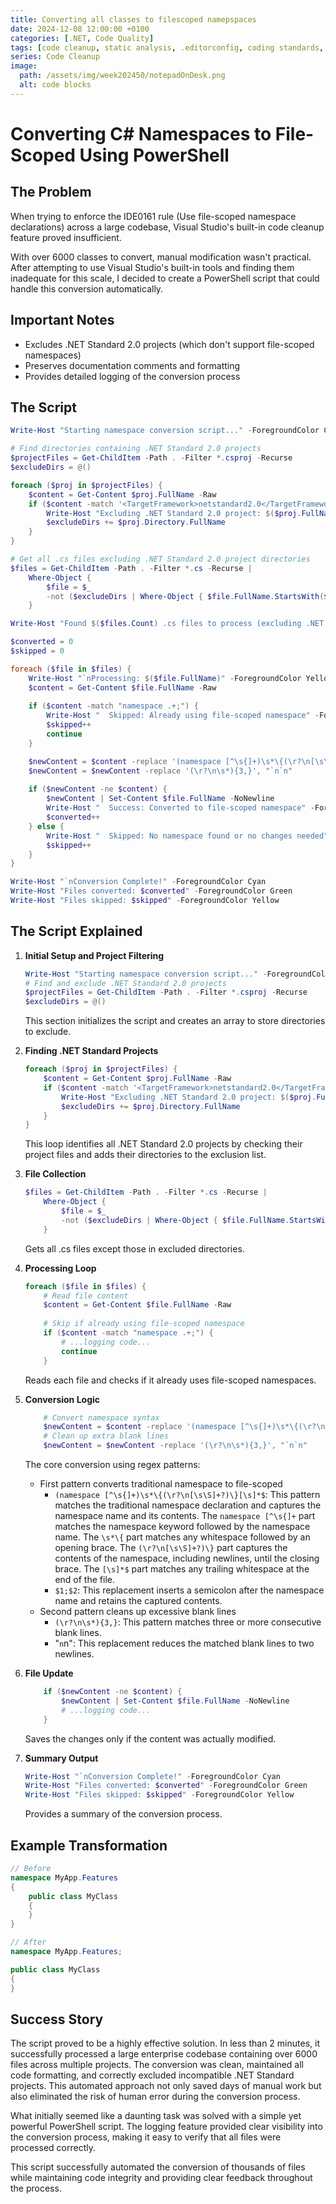```yaml
---
title: Converting all classes to filescoped namepspaces
date: 2024-12-08 12:00:00 +0100
categories: [.NET, Code Quality]
tags: [code cleanup, static analysis, .editorconfig, coding standards, .NET]
series: Code Cleanup
image:
  path: /assets/img/week202450/notepadOnDesk.png
  alt: code blocks
---
```


# Converting C# Namespaces to File-Scoped Using PowerShell

## The Problem
When trying to enforce the IDE0161 rule (Use file-scoped namespace declarations) across a large codebase, Visual Studio's built-in code cleanup feature proved insufficient.

With over 6000 classes to convert, manual modification wasn't practical. After attempting to use Visual Studio's built-in tools and finding them inadequate for this scale, I decided to create a PowerShell script that could handle this conversion automatically.

## Important Notes
- Excludes .NET Standard 2.0 projects (which don't support file-scoped namespaces)
- Preserves documentation comments and formatting
- Provides detailed logging of the conversion process

## The Script 

```powershell
Write-Host "Starting namespace conversion script..." -ForegroundColor Cyan

# Find directories containing .NET Standard 2.0 projects
$projectFiles = Get-ChildItem -Path . -Filter *.csproj -Recurse
$excludeDirs = @()

foreach ($proj in $projectFiles) {
    $content = Get-Content $proj.FullName -Raw
    if ($content -match '<TargetFramework>netstandard2.0</TargetFramework>') {
        Write-Host "Excluding .NET Standard 2.0 project: $($proj.FullName)" -ForegroundColor Yellow
        $excludeDirs += $proj.Directory.FullName
    }
}

# Get all .cs files excluding .NET Standard 2.0 project directories
$files = Get-ChildItem -Path . -Filter *.cs -Recurse | 
    Where-Object { 
        $file = $_
        -not ($excludeDirs | Where-Object { $file.FullName.StartsWith($_) })
    }

Write-Host "Found $($files.Count) .cs files to process (excluding .NET Standard 2.0 projects)" -ForegroundColor Green

$converted = 0
$skipped = 0

foreach ($file in $files) {
    Write-Host "`nProcessing: $($file.FullName)" -ForegroundColor Yellow
    $content = Get-Content $file.FullName -Raw
    
    if ($content -match "namespace .+;") {
        Write-Host "  Skipped: Already using file-scoped namespace" -ForegroundColor Gray
        $skipped++
        continue
    }

    $newContent = $content -replace '(namespace [^\s{]+)\s*\{(\r?\n[\s\S]+?)\}[\s]*$', '$1;$2'
    $newContent = $newContent -replace '(\r?\n\s*){3,}', "`n`n"
    
    if ($newContent -ne $content) {
        $newContent | Set-Content $file.FullName -NoNewline
        Write-Host "  Success: Converted to file-scoped namespace" -ForegroundColor Green
        $converted++
    } else {
        Write-Host "  Skipped: No namespace found or no changes needed" -ForegroundColor Gray
        $skipped++
    }
}

Write-Host "`nConversion Complete!" -ForegroundColor Cyan
Write-Host "Files converted: $converted" -ForegroundColor Green
Write-Host "Files skipped: $skipped" -ForegroundColor Yellow
```

## The Script Explained

1. **Initial Setup and Project Filtering**

    ```powershell
    Write-Host "Starting namespace conversion script..." -ForegroundColor Cyan
    # Find and exclude .NET Standard 2.0 projects
    $projectFiles = Get-ChildItem -Path . -Filter *.csproj -Recurse
    $excludeDirs = @()
    ```

    This section initializes the script and creates an array to store directories to exclude.

2. **Finding .NET Standard Projects**

    ```powershell
    foreach ($proj in $projectFiles) {
        $content = Get-Content $proj.FullName -Raw
        if ($content -match '<TargetFramework>netstandard2.0</TargetFramework>') {
            Write-Host "Excluding .NET Standard 2.0 project: $($proj.FullName)" -ForegroundColor Yellow
            $excludeDirs += $proj.Directory.FullName
        }
    }
    ```

    This loop identifies all .NET Standard 2.0 projects by checking their project files and adds their directories to the exclusion list.

3. **File Collection**

    ```powershell
    $files = Get-ChildItem -Path . -Filter *.cs -Recurse | 
        Where-Object { 
            $file = $_
            -not ($excludeDirs | Where-Object { $file.FullName.StartsWith($_) })
        }
    ```

    Gets all .cs files except those in excluded directories.

4. **Processing Loop**
    ```powershell
    foreach ($file in $files) {
        # Read file content
        $content = Get-Content $file.FullName -Raw
        
        # Skip if already using file-scoped namespace
        if ($content -match "namespace .+;") {
            # ...logging code...
            continue
        }
    ```
    Reads each file and checks if it already uses file-scoped namespaces.

5. **Conversion Logic**
    ```powershell
        # Convert namespace syntax
        $newContent = $content -replace '(namespace [^\s{]+)\s*\{(\r?\n[\s\S]+?)\}[\s]*$', '$1;$2'
        # Clean up extra blank lines
        $newContent = $newContent -replace '(\r?\n\s*){3,}', "`n`n"
    ```
    The core conversion using regex patterns:
    - First pattern converts traditional namespace to file-scoped
      - `(namespace [^\s{]+)\s*\{(\r?\n[\s\S]+?)\}[\s]*$`: This pattern matches the traditional namespace declaration and captures the namespace name and its contents. The `namespace [^\s{]+` part matches the namespace keyword followed by the namespace name. The `\s*\{` part matches any whitespace followed by an opening brace. The `(\r?\n[\s\S]+?)\}` part captures the contents of the namespace, including newlines, until the closing brace. The `[\s]*$` part matches any trailing whitespace at the end of the file.
      - `$1;$2`: This replacement inserts a semicolon after the namespace name and retains the captured contents.
    - Second pattern cleans up excessive blank lines
      - `(\r?\n\s*){3,}`: This pattern matches three or more consecutive blank lines.
      - "`n`n": This replacement reduces the matched blank lines to two newlines.

6. **File Update**
    ```powershell
        if ($newContent -ne $content) {
            $newContent | Set-Content $file.FullName -NoNewline
            # ...logging code...
        }
    ```
    Saves the changes only if the content was actually modified.

7. **Summary Output**
    ```powershell
    Write-Host "`nConversion Complete!" -ForegroundColor Cyan
    Write-Host "Files converted: $converted" -ForegroundColor Green
    Write-Host "Files skipped: $skipped" -ForegroundColor Yellow
    ```
    Provides a summary of the conversion process.

## Example Transformation
```csharp
// Before
namespace MyApp.Features
{
    public class MyClass
    {
    }
}

// After
namespace MyApp.Features;

public class MyClass
{
}
```

## Success Story
The script proved to be a highly effective solution. In less than 2 minutes, it successfully processed a large enterprise codebase containing over 6000 files across multiple projects. The conversion was clean, maintained all code formatting, and correctly excluded incompatible .NET Standard projects. This automated approach not only saved days of manual work but also eliminated the risk of human error during the conversion process.

What initially seemed like a daunting task was solved with a simple yet powerful PowerShell script. The logging feature provided clear visibility into the conversion process, making it easy to verify that all files were processed correctly.

This script successfully automated the conversion of thousands of files while maintaining code integrity and providing clear feedback throughout the process.
